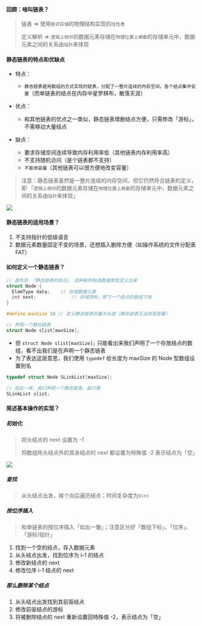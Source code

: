 #### 回顾：啥叫链表？

>
> 链表 => 使用`链式存储`的物理结构实现的`线性表`
>
> 定义解析 => `逻辑上相邻`的数据元素存储在`物理位置上离散`的存储单元中，数据元素之间的关系由`指针`来体现
>

#### 静态链表的特点和优缺点

- 特点：
  - `静态链表是用数组的方式实现的链表，分配了一整片连续的内存空间，各个结点集中安置`（而单链表的结点在内存中星罗棋布，散落天涯）

- 优点：
  - 和其他链表的优点之一类似，静态链表增删结点方便，只需修改「游标」，不需移动大量结点
- 缺点：
  - 要求存储空间连续导致内存利用率低（其他链表内存利用率高）
  - 不支持随机访问（是个链表都不支持）
  - `不能改容量`（其他链表可以很方便地改变容量）

> 注意：静态链表虽然是一整片连续的内存空间，但它仍然符合链表的定义，即 「`逻辑上相邻`的数据元素存储在`物理位置上离散`的存储单元中，数据元素之间的关系由`指针`来体现」

<img src="https://gitee.com/pj-l/imgs-1/raw/master/screenShot/image-20211011231523864.png"></img>

#### 静态链表的适用场景？

1. 不支持指针的低级语言
2. 数据元素数量固定不变的场景，还想插入删除方便（如操作系统的文件分配表 FAT）

#### 如何定义一个静态链表？

```c
// 首先将 「静态链表的结点」 这种新的构造数据类型定义出来
struct Node {
  ElemType data;	// 存储数据元素
  int next;				// 存储游标，即下一个结点的数组下标
}

#define maxSize 10 // 定义静态链表的最大长度（静态链表无法改变容量）

// 声明一个静态链表
struct Node slist[maxSize];
```

- 但 `struct Node slist[maxSize];` 只能看出来我们声明了一个存放结点的数组，看不出我们是在声明一个静态链表
- 为了表达这层意思，我们使用 `typedef` 给长度为 maxSize 的 Node 型数组设置别名

```c
typedef struct Node SLinkList[maxSize];

// 如此一来，我们声明一个静态链表，就只需
SLinkList slist;
```

#### 简述基本操作的实现？

##### 初始化

> 将头结点的 next 设置为 -1
>
> 将数组除头结点外的其余结点的 next 都设置为特殊值 -2 表示结点为「空」

<img src="https://gitee.com/pj-l/imgs-1/raw/master/screenShot/image-20211011232924698.png"></img>

##### 查找

> 从头结点出发，挨个向后遍历结点；时间复杂度为`O(n)`

##### 按位序插入

> 和单链表的按位序插入「如出一辙」；注意区分好「数组下标」、「位序」、「游标/指针」

1. 找到一个空的结点，存入数据元素
2. 从头结点出发，找到位序为 i-1 的结点
3. 修改新结点的 next
4. 修改位序 i-1 结点的 next

##### 那么删除某个结点

1. 从头结点出发找到其前驱结点
2. 修改前驱结点的游标
3. 将被删除结点的 next 重新设置回特殊值 -2，表示结点为「空」
